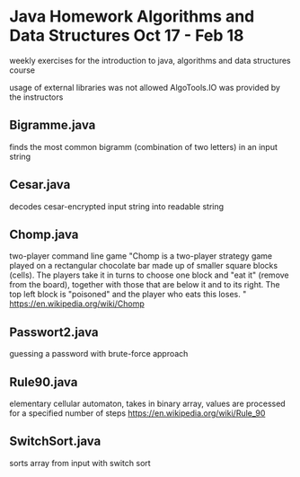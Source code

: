 # Java Homework Algorithms and Data Structures Oct 17 - Feb 18
weekly exercises for the introduction to java, algorithms and data structures course

usage of external libraries was not allowed
AlgoTools.IO was provided by the instructors

## Bigramme.java
finds the most common bigramm (combination of two letters) in an input string

## Cesar.java
decodes cesar-encrypted input string into readable string

## Chomp.java
two-player command line game
"Chomp is a two-player strategy game played on a rectangular chocolate bar made up of smaller square blocks (cells). The players take it in turns to choose one block and "eat it" (remove from the board), together with those that are below it and to its right. The top left block is "poisoned" and the player who eats this loses. "
https://en.wikipedia.org/wiki/Chomp

## Passwort2.java
guessing a password with brute-force approach

## Rule90.java
elementary cellular automaton, takes in binary array, values are processed for a specified number of steps
https://en.wikipedia.org/wiki/Rule_90

## SwitchSort.java
sorts array from input with switch sort
